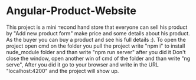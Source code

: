 # Angular-Product-Website

This project is a mini דecond hand store that everyone can sell his product by "Add new product form" make price and some details about his product. As the buyer you can buy a product and see his full details :). To open the project open cmd on the folder you pull the project write "npm i" to install nude_module folder and than write "npm run server" after you did it Don't close the window, open another win of cmd of the folder and than write "ng serve", After you did it go to your browser and write in the URL "localhost:4200" and the project will show up.
